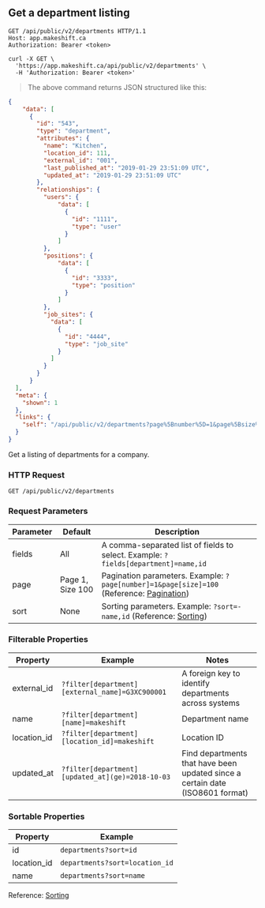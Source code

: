 ## Get a department listing

```http
GET /api/public/v2/departments HTTP/1.1
Host: app.makeshift.ca
Authorization: Bearer <token>
```

```shell
curl -X GET \
  'https://app.makeshift.ca/api/public/v2/departments' \
  -H 'Authorization: Bearer <token>'
```

> The above command returns JSON structured like this:

```json
{
    "data": [
      {
        "id": "543",
        "type": "department",
        "attributes": {
          "name": "Kitchen",
          "location_id": 111,
          "external_id": "001",
          "last_published_at": "2019-01-29 23:51:09 UTC",
          "updated_at": "2019-01-29 23:51:09 UTC"
        },
        "relationships": {
          "users": {
              "data": [
                {
                  "id": "1111",
                  "type": "user"
                }
              ]
          },
          "positions": {
              "data": [
                {
                  "id": "3333",
                  "type": "position"
                }
              ]
          },
          "job_sites": {
            "data": [
              {
                "id": "4444",
                "type": "job_site"
              }
            ]
          }
        }
      }
  ],
  "meta": {
    "shown": 1
  },
  "links": {
    "self": "/api/public/v2/departments?page%5Bnumber%5D=1&page%5Bsize%5D=100"
  }
}
```

Get a listing of departments for a company.

### HTTP Request

`GET /api/public/v2/departments`

### Request Parameters

Parameter | Default | Description
--------- | ------- | -----------
fields | All | A comma-separated list of fields to select. Example: `?fields[department]=name,id`
page | Page 1, Size 100 | Pagination parameters. Example: `?page[number]=1&page[size]=100` (Reference: <a href='#pagination'>Pagination</a>)
sort | None | Sorting parameters. Example: `?sort=-name,id` (Reference: <a href='#sorting'>Sorting</a>)

### Filterable Properties

Property | Example | Notes
-------- | ------- | -----
external_id | `?filter[department][external_name]=G3XC900001` | A foreign key to identify departments across systems
name | `?filter[department][name]=makeshift` | Department name
location_id | `?filter[department][location_id]=makeshift` | Location ID
updated_at | `?filter[department][updated_at](ge)=2018-10-03` | Find departments that have been updated since a certain date (ISO8601 format)

### Sortable Properties

Property | Example
-------- | -------
id | `departments?sort=id`
location_id | `departments?sort=location_id`
name | `departments?sort=name`

Reference: <a href='#sorting'>Sorting</a>
